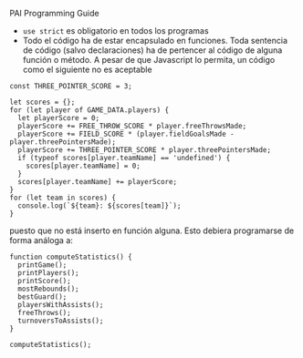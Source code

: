
PAI Programming Guide

* `use strict` es obligatorio en todos los programas
* Todo el código ha de estar encapsulado en funciones. 
Toda sentencia de código (salvo declaraciones) ha de pertencer al código de alguna función o método.
A pesar de que Javascript lo permita, un código como el siguiente no es aceptable
```
const THREE_POINTER_SCORE = 3;

let scores = {}; 
for (let player of GAME_DATA.players) {
  let playerScore = 0;
  playerScore += FREE_THROW_SCORE * player.freeThrowsMade;
  playerScore += FIELD_SCORE * (player.fieldGoalsMade - player.threePointersMade);
  playerScore += THREE_POINTER_SCORE * player.threePointersMade;
  if (typeof scores[player.teamName] == 'undefined') {
    scores[player.teamName] = 0;
  }
  scores[player.teamName] += playerScore;
}
for (let team in scores) {
  console.log(`${team}: ${scores[team]}`);
}
```
puesto que no está inserto en función alguna.
Esto debiera programarse de forma análoga a:
```
function computeStatistics() {
  printGame();
  printPlayers();
  printScore();
  mostRebounds();
  bestGuard();
  playersWithAssists();
  freeThrows();
  turnoversToAssists();
}

computeStatistics();
```




